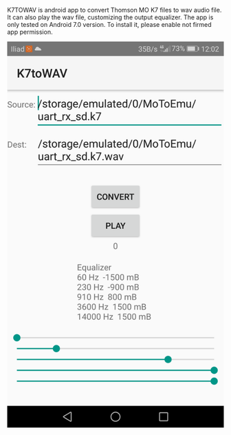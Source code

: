 K7TOWAV is android app to convert Thomson MO K7 files to wav audio file. 
It can also play the wav file, customizing the output equalizer.
The app is only tested on Android 7.0 version.
To install it, please enable not firmed app permission.


![](https://github.com/dinoflorenzi/PC128OP/blob/master/Android%20Apps/Screenshot_20220102-120251.png)
